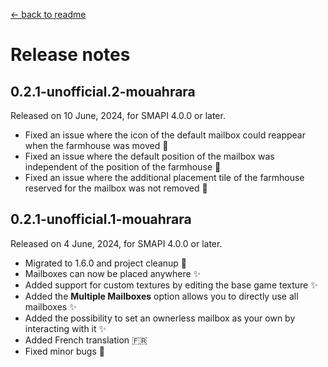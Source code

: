 ﻿[← back to readme](../README.md)

# Release notes

## 0.2.1-unofficial.2-mouahrara
Released on 10 June, 2024, for SMAPI 4.0.0 or later.
* Fixed an issue where the icon of the default mailbox could reappear when the farmhouse was moved 🔧
* Fixed an issue where the default position of the mailbox was independent of the position of the farmhouse 🔧
* Fixed an issue where the additional placement tile of the farmhouse reserved for the mailbox was not removed 🔧

## 0.2.1-unofficial.1-mouahrara
Released on 4 June, 2024, for SMAPI 4.0.0 or later.
* Migrated to 1.6.0 and project cleanup 🚀
* Mailboxes can now be placed anywhere ✨
* Added support for custom textures by editing the base game texture ✨
* Added the **Multiple Mailboxes** option allows you to directly use all mailboxes ✨
* Added the possibility to set an ownerless mailbox as your own by interacting with it ✨
* Added French translation 🇫🇷
* Fixed minor bugs 🔧
